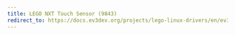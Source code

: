 ```yaml
---
title: LEGO NXT Touch Sensor (9843)
redirect_to: https://docs.ev3dev.org/projects/lego-linux-drivers/en/ev3dev-jessie/sensor_data.html#lego-nxt-touch
---
```


